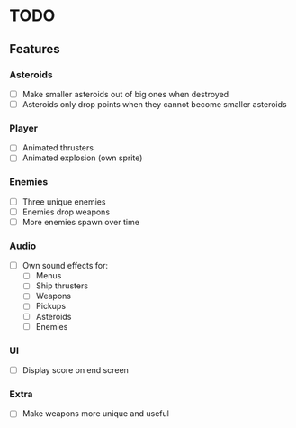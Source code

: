 # TODO

## Features

### Asteroids

- [ ] Make smaller asteroids out of big ones when destroyed
- [ ] Asteroids only drop points when they cannot become smaller asteroids

### Player

- [ ] Animated thrusters
- [ ] Animated explosion (own sprite)

### Enemies

- [ ] Three unique enemies
- [ ] Enemies drop weapons
- [ ] More enemies spawn over time

### Audio

- [ ] Own sound effects for:
  - [ ] Menus
  - [ ] Ship thrusters
  - [ ] Weapons
  - [ ] Pickups
  - [ ] Asteroids
  - [ ] Enemies

### UI

- [ ] Display score on end screen

### Extra

- [ ] Make weapons more unique and useful

